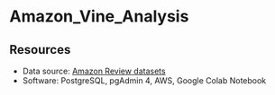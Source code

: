 # Amazon_Vine_Analysis
## Resources
- Data source: [ Amazon Review datasets](https://s3.amazonaws.com/amazon-reviews-pds/tsv/index.txt)
- Software: PostgreSQL, pgAdmin 4, AWS, Google Colab Notebook
